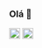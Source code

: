 ### Olá 👋
<img src="https://cdn.jsdelivr.net/gh/devicons/devicon/icons/html5/html5-original.svg" width='20' heidth='20' />
          
          
<img src="https://cdn.jsdelivr.net/gh/devicons/devicon/icons/css3/css3-original.svg" width='20' heidth='20'/>
          
